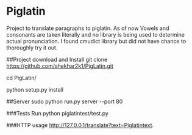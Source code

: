 # Piglatin
Project to translate paragraphs to piglatin.
As of now Vowels and consonants are taken literally and no library is being used
to determine actual pronunciation. I found cmudict library but did not have chance to
thoroughly try it out.

##Project download and Install
git clone https://github.com/shekhar2k1/PigLatin.git

cd PigLatin/

python setup.py install


##Server
sudo python run.py server --port 80


###Tests Run
python piglatintest/test.py

###HTTP usage
http://127.0.0.1/translate?text=Piglatintext.
